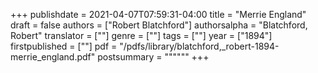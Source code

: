 +++
publishdate = 2021-04-07T07:59:31-04:00
title = "Merrie England"
draft = false
authors = ["Robert Blatchford"]
authorsalpha = "Blatchford, Robert"
translator = [""]
genre = [""]
tags = [""]
year = ["1894"]
firstpublished = [""]
pdf = "/pdfs/library/blatchford,_robert-1894-merrie_england.pdf"
postsummary = """"""
+++
